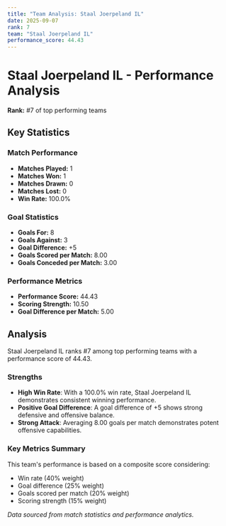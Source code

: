 ```yaml
---
title: "Team Analysis: Staal Joerpeland IL"
date: 2025-09-07
rank: 7
team: "Staal Joerpeland IL"
performance_score: 44.43
---
```


# Staal Joerpeland IL - Performance Analysis

**Rank:** #7 of top performing teams

## Key Statistics

### Match Performance
- **Matches Played:** 1
- **Matches Won:** 1
- **Matches Drawn:** 0
- **Matches Lost:** 0
- **Win Rate:** 100.0%

### Goal Statistics
- **Goals For:** 8
- **Goals Against:** 3
- **Goal Difference:** +5
- **Goals Scored per Match:** 8.00
- **Goals Conceded per Match:** 3.00

### Performance Metrics
- **Performance Score:** 44.43
- **Scoring Strength:** 10.50
- **Goal Difference per Match:** 5.00

## Analysis

Staal Joerpeland IL ranks #7 among top performing teams with a performance score of 44.43.

### Strengths
- **High Win Rate**: With a 100.0% win rate, Staal Joerpeland IL demonstrates consistent winning performance.
- **Positive Goal Difference**: A goal difference of +5 shows strong defensive and offensive balance.
- **Strong Attack**: Averaging 8.00 goals per match demonstrates potent offensive capabilities.

### Key Metrics Summary

This team's performance is based on a composite score considering:
- Win rate (40% weight)
- Goal difference (25% weight) 
- Goals scored per match (20% weight)
- Scoring strength (15% weight)

*Data sourced from match statistics and performance analytics.*
